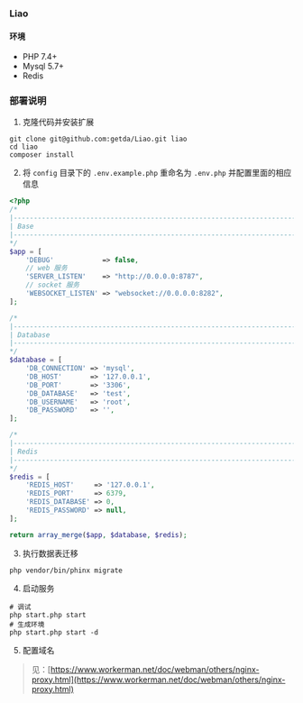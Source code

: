 ### Liao
#### 环境
* PHP 7.4+ 
* Mysql 5.7+
* Redis
### 部署说明
1. 克隆代码并安装扩展
```shell
git clone git@github.com:getda/Liao.git liao
cd liao
composer install
```

2. 将 `config` 目录下的 `.env.example.php` 重命名为 `.env.php` 并配置里面的相应信息
```php
<?php
/*
|--------------------------------------------------------------------------
| Base
|--------------------------------------------------------------------------
*/
$app = [
    'DEBUG'            => false,
    // web 服务
    'SERVER_LISTEN'    => "http://0.0.0.0:8787",
    // socket 服务
    'WEBSOCKET_LISTEN' => "websocket://0.0.0.0:8282",
];

/*
|--------------------------------------------------------------------------
| Database
|--------------------------------------------------------------------------
*/
$database = [
    'DB_CONNECTION' => 'mysql',
    'DB_HOST'       => '127.0.0.1',
    'DB_PORT'       => '3306',
    'DB_DATABASE'   => 'test',
    'DB_USERNAME'   => 'root',
    'DB_PASSWORD'   => '',
];

/*
|--------------------------------------------------------------------------
| Redis
|--------------------------------------------------------------------------
*/
$redis = [
    'REDIS_HOST'     => '127.0.0.1',
    'REDIS_PORT'     => 6379,
    'REDIS_DATABASE' => 0,
    'REDIS_PASSWORD' => null,
];

return array_merge($app, $database, $redis);
```
3. 执行数据表迁移
```shell
php vendor/bin/phinx migrate
```
4. 启动服务
```shell
# 调试
php start.php start
# 生成环境
php start.php start -d
```

5. 配置域名
> 见：[https://www.workerman.net/doc/webman/others/nginx-proxy.html](https://www.workerman.net/doc/webman/others/nginx-proxy.html)